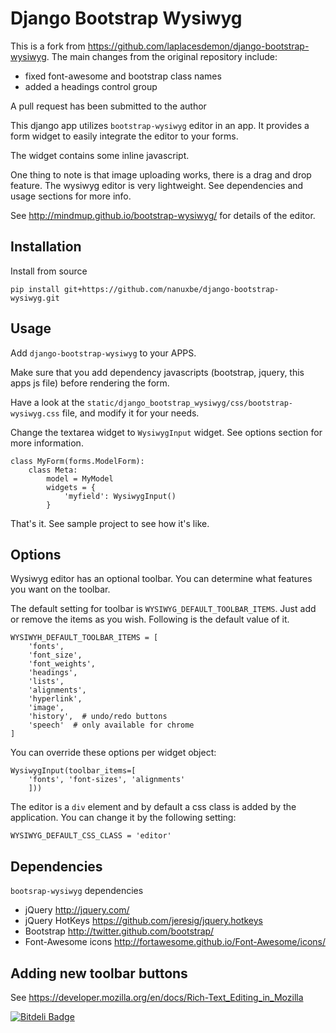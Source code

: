 Django Bootstrap Wysiwyg
========================

This is a fork from https://github.com/laplacesdemon/django-bootstrap-wysiwyg. The main changes from
the original repository include:
* fixed font-awesome and bootstrap class names
* added a headings control group

A pull request has been submitted to the author

This django app utilizes `bootstrap-wysiwyg` editor in an app. It provides 
a form widget to easily integrate the editor to your forms.

The widget contains some inline javascript.

One thing to note is that image uploading works, there is a drag and drop feature.
The wysiwyg editor is very lightweight. See dependencies and usage sections for more info.

See http://mindmup.github.io/bootstrap-wysiwyg/ for details of the editor.


Installation
------------

Install from source

    pip install git+https://github.com/nanuxbe/django-bootstrap-wysiwyg.git

Usage
-----

Add `django-bootstrap-wysiwyg` to your APPS.

Make sure that you add dependency javascripts (bootstrap, jquery, this apps js file) before rendering the form. 

Have a look at the `static/django_bootstrap_wysiwyg/css/bootstrap-wysiwyg.css` file, and modify it for your needs.

Change the textarea widget to `WysiwygInput` widget. See options section for more information.

    class MyForm(forms.ModelForm):
        class Meta:
            model = MyModel
            widgets = {
                'myfield': WysiwygInput()
            }

That's it. See sample project to see how it's like.

Options
-------

Wysiwyg editor has an optional toolbar. You can determine what features you want on the toolbar. 

The default setting for toolbar is `WYSIWYG_DEFAULT_TOOLBAR_ITEMS`. Just add or remove the items as you wish.
Following is the default value of it.

    WYSIWYH_DEFAULT_TOOLBAR_ITEMS = [
        'fonts', 
        'font_size', 
        'font_weights',
        'headings',
        'lists',
        'alignments', 
        'hyperlink', 
        'image',  
        'history',  # undo/redo buttons
        'speech'  # only available for chrome
    ]

You can override these options per widget object:

    WysiwygInput(toolbar_items=[
        'fonts', 'font-sizes', 'alignments'
        ]))

The editor is a `div` element and by default a css class is added by the application. You can change it
by the following setting:

    WYSIWYG_DEFAULT_CSS_CLASS = 'editor'

Dependencies
------------
`bootsrap-wysiwyg` dependencies

* jQuery http://jquery.com/
* jQuery HotKeys https://github.com/jeresig/jquery.hotkeys
* Bootstrap http://twitter.github.com/bootstrap/
* Font-Awesome icons http://fortawesome.github.io/Font-Awesome/icons/

Adding new toolbar buttons
--------------------------

See https://developer.mozilla.org/en/docs/Rich-Text_Editing_in_Mozilla


[![Bitdeli Badge](https://d2weczhvl823v0.cloudfront.net/laplacesdemon/django-bootstrap-wysiwyg/trend.png)](https://bitdeli.com/free "Bitdeli Badge")


